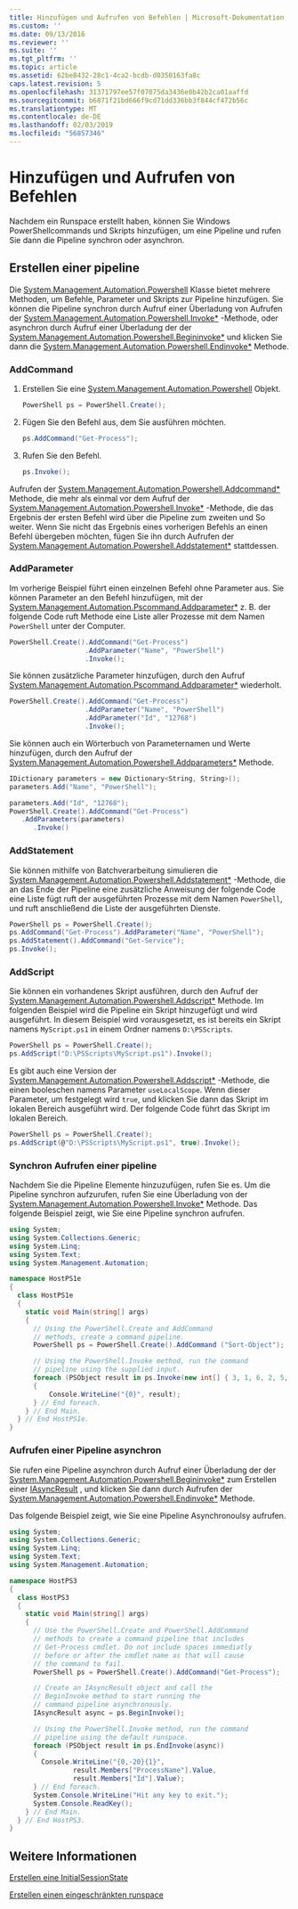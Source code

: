 ```yaml
---
title: Hinzufügen und Aufrufen von Befehlen | Microsoft-Dokumentation
ms.custom: ''
ms.date: 09/13/2016
ms.reviewer: ''
ms.suite: ''
ms.tgt_pltfrm: ''
ms.topic: article
ms.assetid: 62be8432-28c1-4ca2-bcdb-d0350163fa8c
caps.latest.revision: 5
ms.openlocfilehash: 31371797ee57f07075da3436e0b42b2ca01aaffd
ms.sourcegitcommit: b6871f21bd666f9cd71dd336bb3f844cf472b56c
ms.translationtype: MT
ms.contentlocale: de-DE
ms.lasthandoff: 02/03/2019
ms.locfileid: "56857346"
---
```

# <a name="adding-and-invoking-commands"></a>Hinzufügen und Aufrufen von Befehlen

Nachdem ein Runspace erstellt haben, können Sie Windows PowerShellcommands und Skripts hinzufügen, um eine Pipeline und rufen Sie dann die Pipeline synchron oder asynchron.

## <a name="creating-a-pipeline"></a>Erstellen einer pipeline

 Die [System.Management.Automation.Powershell](/dotnet/api/system.management.automation.powershell) Klasse bietet mehrere Methoden, um Befehle, Parameter und Skripts zur Pipeline hinzufügen. Sie können die Pipeline synchron durch Aufruf einer Überladung von Aufrufen der [System.Management.Automation.Powershell.Invoke*](/dotnet/api/System.Management.Automation.PowerShell.Invoke) -Methode, oder asynchron durch Aufruf einer Überladung der der [ System.Management.Automation.Powershell.Begininvoke*](/dotnet/api/System.Management.Automation.PowerShell.BeginInvoke) und klicken Sie dann die [System.Management.Automation.Powershell.Endinvoke*](/dotnet/api/System.Management.Automation.PowerShell.EndInvoke) Methode.

### <a name="addcommand"></a>AddCommand

1. Erstellen Sie eine [System.Management.Automation.Powershell](/dotnet/api/system.management.automation.powershell) Objekt.

   ```csharp
   PowerShell ps = PowerShell.Create();
   ```

2. Fügen Sie den Befehl aus, dem Sie ausführen möchten.

   ```csharp
   ps.AddCommand("Get-Process");
   ```

3. Rufen Sie den Befehl.

   ```csharp
   ps.Invoke();
   ```

 Aufrufen der [System.Management.Automation.Powershell.Addcommand*](/dotnet/api/System.Management.Automation.PowerShell.AddCommand) Methode, die mehr als einmal vor dem Aufruf der [System.Management.Automation.Powershell.Invoke*](/dotnet/api/System.Management.Automation.PowerShell.Invoke) -Methode, die das Ergebnis der ersten Befehl wird über die Pipeline zum zweiten und So weiter. Wenn Sie nicht das Ergebnis eines vorherigen Befehls an einen Befehl übergeben möchten, fügen Sie ihn durch Aufrufen der [System.Management.Automation.Powershell.Addstatement*](/dotnet/api/System.Management.Automation.PowerShell.AddStatement) stattdessen.

### <a name="addparameter"></a>AddParameter

 Im vorherige Beispiel führt einen einzelnen Befehl ohne Parameter aus. Sie können Parameter an den Befehl hinzufügen, mit der [System.Management.Automation.Pscommand.Addparameter*](/dotnet/api/System.Management.Automation.PSCommand.AddParameter) z. B. der folgende Code ruft Methode eine Liste aller Prozesse mit dem Namen `PowerShell` unter der Computer.

```csharp
PowerShell.Create().AddCommand("Get-Process")
                   .AddParameter("Name", "PowerShell")
                   .Invoke();
```

 Sie können zusätzliche Parameter hinzufügen, durch den Aufruf [System.Management.Automation.Pscommand.Addparameter*](/dotnet/api/System.Management.Automation.PSCommand.AddParameter) wiederholt.

```csharp
PowerShell.Create().AddCommand("Get-Process")
                   .AddParameter("Name", "PowerShell")
                   .AddParameter("Id", "12768")
                   .Invoke();
```

 Sie können auch ein Wörterbuch von Parameternamen und Werte hinzufügen, durch den Aufruf der [System.Management.Automation.Powershell.Addparameters*](/dotnet/api/System.Management.Automation.PowerShell.AddParameters) Methode.

```csharp
IDictionary parameters = new Dictionary<String, String>();
parameters.Add("Name", "PowerShell");

parameters.Add("Id", "12768");
PowerShell.Create().AddCommand("Get-Process")
   .AddParameters(parameters)
      .Invoke()

```

### <a name="addstatement"></a>AddStatement

 Sie können mithilfe von Batchverarbeitung simulieren die [System.Management.Automation.Powershell.Addstatement*](/dotnet/api/System.Management.Automation.PowerShell.AddStatement) -Methode, die an das Ende der Pipeline eine zusätzliche Anweisung der folgende Code eine Liste fügt ruft der ausgeführten Prozesse mit dem Namen `PowerShell`, und ruft anschließend die Liste der ausgeführten Dienste.

```csharp
PowerShell ps = PowerShell.Create();
ps.AddCommand("Get-Process").AddParameter("Name", "PowerShell");
ps.AddStatement().AddCommand("Get-Service");
ps.Invoke();
```

### <a name="addscript"></a>AddScript

 Sie können ein vorhandenes Skript ausführen, durch den Aufruf der [System.Management.Automation.Powershell.Addscript*](/dotnet/api/System.Management.Automation.PowerShell.AddScript) Methode. Im folgenden Beispiel wird die Pipeline ein Skript hinzugefügt und wird ausgeführt. In diesem Beispiel wird vorausgesetzt, es ist bereits ein Skript namens `MyScript.ps1` in einem Ordner namens `D:\PSScripts`.

```csharp
PowerShell ps = PowerShell.Create();
ps.AddScript("D:\PSScripts\MyScript.ps1").Invoke();
```

 Es gibt auch eine Version der [System.Management.Automation.Powershell.Addscript*](/dotnet/api/System.Management.Automation.PowerShell.AddScript) -Methode, die einen booleschen namens Parameter `useLocalScope`. Wenn dieser Parameter, um festgelegt wird `true`, und klicken Sie dann das Skript im lokalen Bereich ausgeführt wird. Der folgende Code führt das Skript im lokalen Bereich.

```csharp
PowerShell ps = PowerShell.Create();
ps.AddScript(@"D:\PSScripts\MyScript.ps1", true).Invoke();
```

### <a name="invoking-a-pipeline-synchronously"></a>Synchron Aufrufen einer pipeline

 Nachdem Sie die Pipeline Elemente hinzuzufügen, rufen Sie es. Um die Pipeline synchron aufzurufen, rufen Sie eine Überladung von der [System.Management.Automation.Powershell.Invoke*](/dotnet/api/System.Management.Automation.PowerShell.Invoke) Methode. Das folgende Beispiel zeigt, wie Sie eine Pipeline synchron aufrufen.

```csharp
using System;
using System.Collections.Generic;
using System.Linq;
using System.Text;
using System.Management.Automation;

namespace HostPS1e
{
  class HostPS1e
  {
    static void Main(string[] args)
    {
      // Using the PowerShell.Create and AddCommand
      // methods, create a command pipeline.
      PowerShell ps = PowerShell.Create().AddCommand ("Sort-Object");

      // Using the PowerShell.Invoke method, run the command
      // pipeline using the supplied input.
      foreach (PSObject result in ps.Invoke(new int[] { 3, 1, 6, 2, 5, 4 }))
      {
          Console.WriteLine("{0}", result);
      } // End foreach.
    } // End Main.
  } // End HostPS1e.
}
```

### <a name="invoking-a-pipeline-asynchronously"></a>Aufrufen einer Pipeline asynchron

 Sie rufen eine Pipeline asynchron durch Aufruf einer Überladung der der [System.Management.Automation.Powershell.Begininvoke*](/dotnet/api/System.Management.Automation.PowerShell.BeginInvoke) zum Erstellen einer [IAsyncResult](http://msdn.microsoft.com/library/system.iasyncresult\(v=vs.110\).aspx) , und klicken Sie dann durch Aufrufen der [ System.Management.Automation.Powershell.Endinvoke*](/dotnet/api/System.Management.Automation.PowerShell.EndInvoke) Methode.

 Das folgende Beispiel zeigt, wie Sie eine Pipeline Asynchronoulsy aufrufen.

```csharp
using System;
using System.Collections.Generic;
using System.Linq;
using System.Text;
using System.Management.Automation;

namespace HostPS3
{
  class HostPS3
  {
    static void Main(string[] args)
    {
      // Use the PowerShell.Create and PowerShell.AddCommand
      // methods to create a command pipeline that includes
      // Get-Process cmdlet. Do not include spaces immediatly
      // before or after the cmdlet name as that will cause
      // the command to fail.
      PowerShell ps = PowerShell.Create().AddCommand("Get-Process");

      // Create an IAsyncResult object and call the
      // BeginInvoke method to start running the
      // command pipeline asynchronously.
      IAsyncResult async = ps.BeginInvoke();

      // Using the PowerShell.Invoke method, run the command
      // pipeline using the default runspace.
      foreach (PSObject result in ps.EndInvoke(async))
      {
        Console.WriteLine("{0,-20}{1}",
                result.Members["ProcessName"].Value,
                result.Members["Id"].Value);
      } // End foreach.
      System.Console.WriteLine("Hit any key to exit.");
      System.Console.ReadKey();
    } // End Main.
  } // End HostPS3.
}
```

## <a name="see-also"></a>Weitere Informationen

 [Erstellen eine InitialSessionState](./creating-an-initialsessionstate.md)

 [Erstellen einen eingeschränkten runspace](./creating-a-constrained-runspace.md)
